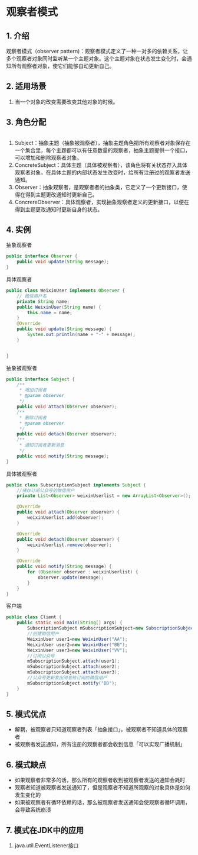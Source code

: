 # 观察者模式
## 1. 介绍
观察者模式（observer pattern)：观察者模式定义了一种一对多的依赖关系，让多个观察者对象同时监听某一个主题对象。这个主题对象在状态发生变化时，会通知所有观察者对象，使它们能够自动更新自己。  

## 2. 适用场景
1. 当一个对象的改变需要改变其他对象的时候。

## 3. 角色分配
![]()
1. Subject：抽象主题（抽象被观察者），抽象主题角色把所有观察者对象保存在一个集合里，每个主题都可以有任意数量的观察者，抽象主题提供一个接口，可以增加和删除观察者对象。  
2. ConcreteSubject：具体主题（具体被观察者），该角色将有关状态存入具体观察者对象，在具体主题的内部状态发生改变时，给所有注册过的观察者发送通知。  
3. Observer：抽象观察者，是观察者者的抽象类，它定义了一个更新接口，使得在得到主题更改通知时更新自己。  
4. ConcrereObserver：具体观察者，实现抽象观察者定义的更新接口，以便在得到主题更改通知时更新自身的状态。  

## 4. 实例
抽象观察者
```java
public interface Observer {
    public void update(String message);
}
```

具体观察者
```java
public class WeixinUser implements Observer {
    // 微信用户名
    private String name;
    public WeixinUser(String name) {
        this.name = name;
    }
    @Override
    public void update(String message) {
        System.out.println(name + "-" + message);
    }


}
```

抽象被观察者
```java
public interface Subject {
    /**
     * 增加订阅者
     * @param observer
     */
    public void attach(Observer observer);
    /**
     * 删除订阅者
     * @param observer
     */
    public void detach(Observer observer);
    /**
     * 通知订阅者更新消息
     */
    public void notify(String message);
}
```

具体被观察者
```java
public class SubscriptionSubject implements Subject {
    //储存订阅公众号的微信用户
    private List<Observer> weixinUserlist = new ArrayList<Observer>();

    @Override
    public void attach(Observer observer) {
        weixinUserlist.add(observer);
    }

    @Override
    public void detach(Observer observer) {
        weixinUserlist.remove(observer);
    }

    @Override
    public void notify(String message) {
        for (Observer observer : weixinUserlist) {
            observer.update(message);
        }
    }
}
```

客户端
```java
public class Client {
    public static void main(String[] args) {
        SubscriptionSubject mSubscriptionSubject=new SubscriptionSubject();
        //创建微信用户
        WeixinUser user1=new WeixinUser("AA");
        WeixinUser user2=new WeixinUser("BB");
        WeixinUser user3=new WeixinUser("VV");
        //订阅公众号
        mSubscriptionSubject.attach(user1);
        mSubscriptionSubject.attach(user2);
        mSubscriptionSubject.attach(user3);
        //公众号更新发出消息给订阅的微信用户
        mSubscriptionSubject.notify("DD");
    }
}
```

## 5. 模式优点
* 解耦，被观察者只知道观察者列表「抽象接口」，被观察者不知道具体的观察者  
* 被观察者发送通知，所有注册的观察者都会收到信息「可以实现广播机制」  

## 6. 模式缺点
* 如果观察者非常多的话，那么所有的观察者收到被观察者发送的通知会耗时  
* 观察者知道被观察者发送通知了，但是观察者不知道所观察的对象具体是如何发生变化的  
* 如果被观察者有循环依赖的话，那么被观察者发送通知会使观察者循环调用，会导致系统崩溃  

## 7. 模式在JDK中的应用
1. java.util.EventListener接口